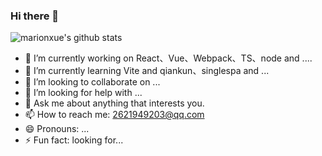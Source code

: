 ### Hi there 👋

<!--
**TheFirstSunday/TheFirstSunday** is a ✨ _special_ ✨ repository because its `README.md` (this file) appears on your GitHub profile.
-->

![marionxue's github stats](https://github-readme-stats.vercel.app/api?username=TheFirstSunday&theme=radical) 

- 🔭 I’m currently working on React、Vue、Webpack、TS、node and  ....
- 🌱 I’m currently learning Vite and qiankun、singlespa and ...
- 👯 I’m looking to collaborate on ...
- 🤔 I’m looking for help with ...
- 💬 Ask me about anything that interests you.
- 📫 How to reach me: 2621949203@qq.com
- 😄 Pronouns: ...
- ⚡ Fun fact: looking for...


